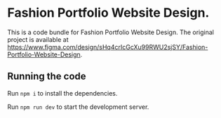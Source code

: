 
  # Fashion Portfolio Website Design.           

  This is a code bundle for Fashion Portfolio Website Design. The original project is available at https://www.figma.com/design/sHq4crIcGcXu99RWU2sjSY/Fashion-Portfolio-Website-Design.

  ## Running the code

  Run `npm i` to install the dependencies.

  Run `npm run dev` to start the development server.
  